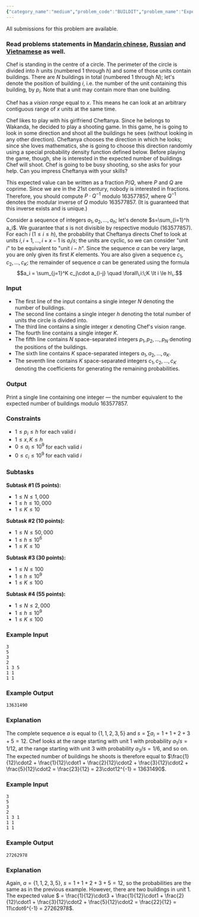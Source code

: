 ```yaml
---
{"category_name":"medium","problem_code":"BUILDIT","problem_name":"Expected Buildings","languages_supported":{"0":"C","1":"CPP14","2":"JAVA","3":"PYTH","4":"PYTH 3.5","5":"PYPY","6":"CS2","7":"PAS fpc","8":"PAS gpc","9":"RUBY","10":"PHP","11":"GO","12":"NODEJS","13":"HASK","14":"rust","15":"SCALA","16":"swift","17":"D","18":"PERL","19":"FORT","20":"WSPC","21":"ADA","22":"CAML","23":"ICK","24":"BF","25":"ASM","26":"CLPS","27":"PRLG","28":"ICON","29":"SCM qobi","30":"PIKE","31":"ST","32":"NICE","33":"LUA","34":"BASH","35":"NEM","36":"LISP sbcl","37":"LISP clisp","38":"SCM guile","39":"JS","40":"ERL","41":"TCL","42":"kotlin","43":"PERL6","44":"TEXT","45":"SCM chicken","46":"CLOJ","47":"COB","48":"FS"},"max_timelimit":3,"source_sizelimit":50000,"problem_author":"teja349","problem_tester":"mgch","date_added":"17-05-2018","tags":{"0":"june18","1":"likecs","2":"matrix","3":"medium","4":"recurrences","5":"teja349","6":"teja349"},"time":{"view_start_date":1528709405,"submit_start_date":1528709405,"visible_start_date":1528709405,"end_date":1735669800},"is_direct_submittable":false,"layout":"problem"}
---
```

<span class="solution-visible-txt">All submissions for this problem are available.</span><h3>Read problems statements in <a href="http://www.codechef.com/download/translated/JUNE18/mandarin/BUILDIT.pdf" target="_blank">Mandarin chinese</a>, <a href="http://www.codechef.com/download/translated/JUNE18/russian/BUILDIT.pdf" target="_blank">Russian</a> and <a href="http://www.codechef.com/download/translated/JUNE18/vietnamese/BUILDIT.pdf" target="_blank">Vietnamese</a> as well.</h3>

Chef is standing in the centre of a circle. The perimeter of the circle is divided into $h$ units (numbered $1$ through $h$) and some of those units contain buildings. There are $N$ buildings in total (numbered $1$ through $N$); let's denote the position of building $i$, i.e. the number of the unit containing this building, by $p_i$. Note that a unit may contain more than one building.

Chef has a *vision range* equal to $x$. This means he can look at an arbitrary contiguous range of $x$ units at the same time.

Chef likes to play with his girlfriend Cheftanya. Since he belongs to Wakanda, he decided to play a shooting game. In this game, he is going to look in some direction and shoot all the buildings he sees (without looking in any other direction). Cheftanya chooses the direction in which he looks; since she loves mathematics, she is going to choose this direction randomly using a special probability density function defined below. Before playing the game, though, she is interested in the expected number of buildings Chef will shoot. Chef is going to be busy shooting, so she asks for your help. Can you impress Cheftanya with your skills?


This expected value can be written as a fraction $P/Q$, where $P$ and $Q$ are coprime. Since we are in the 21st century, nobody is interested in fractions. Therefore, you should compute $P\cdot Q^{-1}$ modulo $163577857$, where $Q^{-1}$ denotes the modular inverse of $Q$ modulo $163577857$. (It is guaranteed that this inverse exists and is unique.)

Consider a sequence of integers $a_1, a_2, \dots, a_h$; let's denote $s=\sum_{i=1}^h a_i$. We guarantee that $s$ is not divisible by respective modulo ($163577857$).
 For each $i$ ($1 \le i \le h$), the probability that Cheftanya directs Chef to look at units $i, i+1, \dots, i+x-1$ is $a_i / s$; the units are cyclic, so we can consider "unit $i$" to be equivalent to "unit $i-h$". Since the sequence $a$ can be very large, you are only given its first $K$ elements. You are also given a sequence $c_1, c_2, \dots, c_K$; the remainder of sequence $a$ can be generated using the formula 
$$a_i = \sum_{j=1}^K c_j\cdot a_{i-j} \quad \forall\,i:\;K \lt i \le h\,.$$

### Input
- The first line of the input contains a single integer $N$ denoting the number of buildings.
- The second line contains a single integer $h$ denoting the total number of units the circle is divided into.
- The third line contains a single integer $x$ denoting Chef's vision range.
- The fourth line contains a single integer $K$.
- The fifth line contains $N$ space-separated integers $p_1, p_2, \dots, p_N$ denoting the positions of the buildings.
- The sixth line contains $K$ space-separated integers $a_1, a_2, \dots, a_K$.
- The seventh line contains $K$ space-separated integers $c_1, c_2, \dots, c_K$ denoting the coefficients for generating the remaining probabilities.

### Output
Print a single line containing one integer — the number equivalent to the expected number of buildings modulo $163577857$.

### Constraints
- $1 \le p_i \le h$ for each valid $i$
- $1 \le x, K \le h$
- $0 \le a_i \le 10^9$ for each valid $i$
- $0 \le c_i \le 10^9$ for each valid $i$

### Subtasks
**Subtask #1 (5 points):**
- $1 \le N \le 1,000$
- $1 \le h \le 10,000$
- $1 \le K \le 10$

**Subtask #2 (10 points):**
- $1 \le N \le 50,000$
- $1 \le h \le 10^6$
- $1 \le K \le 10$

**Subtask #3 (30 points):**
- $1 \le N \le 100$
- $1 \le h \le 10^9$
- $1 \le K \le 100$

**Subtask #4 (55 points):**
- $1 \le N \le 2,000$
- $1 \le h \le 10^9$
- $1 \le K \le 100$

### Example Input
```
3
5
3
2
1 3 5
1 1
1 1
```

### Example Output
```
13631490
```

### Explanation
The complete sequence $a$ is equal to $\{1, 1, 2, 3, 5\}$ and $s = \sum a_i = 1+1+2+3+5 = 12$. Chef looks at the range starting with unit $1$ with probability $a_1 / s = 1/12$, at the range starting with unit $3$ with probability $a_3 / s = 1/6$, and so on. The expected number of buildings he shoots is therefore equal to $\frac{1}{12}\cdot2 + \frac{1}{12}\cdot1 + \frac{2}{12}\cdot2 + \frac{3}{12}\cdot2 + \frac{5}{12}\cdot2 = \frac{23}{12} = 23\cdot12^{-1} = 13631490$.

### Example Input
```
3
5
3
2
1 3 1
1 1
1 1
```

### Example Output
```
27262978
```

### Explanation
Again, $a = \{1, 1, 2, 3, 5\}$, $s = 1+1+2+3+5 = 12$, so the probabilities are the same as in the previous example. However, there are two buildings in unit $1$. The expected value $ = \frac{1}{12}\cdot3 + \frac{1}{12}\cdot1 + \frac{2}{12}\cdot1 + \frac{3}{12}\cdot2 + \frac{5}{12}\cdot2 = \frac{22}{12} = 11\cdot6^{-1} = 27262978$.
